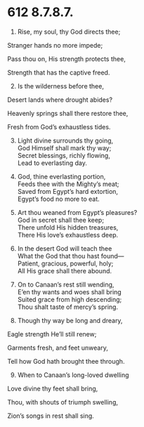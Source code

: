 # 612 8.7.8.7.

1.  Rise, my soul, thy God directs thee;

Stranger hands no more impede;

Pass thou on, His strength protects thee,

Strength that has the captive freed.

2.  Is the wilderness before thee,

Desert lands where drought abides?

Heavenly springs shall there restore thee,

Fresh from God’s exhaustless tides.

3.  Light divine surrounds thy going,\
God Himself shall mark thy way;\
Secret blessings, richly flowing,\
Lead to everlasting day.

4.  God, thine everlasting portion,\
Feeds thee with the Mighty’s meat;\
Saved from Egypt’s hard extortion,\
Egypt’s food no more to eat.

5.  Art thou weaned from Egypt’s pleasures?\
God in secret shall thee keep;\
There unfold His hidden treasures,\
There His love’s exhaustless deep.

6.  In the desert God will teach thee\
What the God that thou hast found—\
Patient, gracious, powerful, holy;\
All His grace shall there abound.

7.  On to Canaan’s rest still wending,\
E’en thy wants and woes shall bring\
Suited grace from high descending;\
Thou shalt taste of mercy’s spring.

8.  Though thy way be long and dreary,

Eagle strength He’ll still renew;

Garments fresh, and feet unweary,

Tell how God hath brought thee through.

9.  When to Canaan’s long-loved dwelling

Love divine thy feet shall bring,

Thou, with shouts of triumph swelling,

Zion’s songs in rest shall sing.


